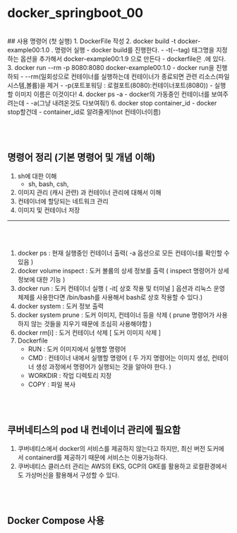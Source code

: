 # docker_springboot_00



<br>
## 사용 명령어 (첫 실행)
1. DockerFile 작성
2. docker build -t docker-example00:1.0 . 명령어 실행
    - docker build를 진행한다.
    - -t(--tag) 태그명을 지정하는 옵션을 추가해서 docker-example00:1.9 으로 만든다
    - dockerfile은 .에 있다.
3. docker run --rm -p 8080:8080 docker-example00:1.0
    - docker run을 진행하되
    - --rm(일회성으로 컨테이너를 실행하는데 컨테이너가 종료되면 관련 리소스(파일시스템,볼륨)을 제거
    - -p(포트포워딩 : 로컬포트(8080):컨테이너포트(8080))
    - 실행할 이미지 이름은 이것이다!
4. docker ps -a
    - docker의 가동중인 컨테이너를 보여주려는데
    - -a(그냥 내려온것도 다보여줘!)
6. docker stop container_id
    - docker stop할건데
    - container_id로 알려줄게!(not 컨테이너이름)

<br><br>
## 명령어 정리 (기본 명령어 및 개념 이해)

1. sh에 대한 이해
    -  sh, bash, csh, 
2. 이미지 관리 (캐시 관련) 과 컨테이너 관리에 대해서 이해
3. 컨테이너에 할당되는 네트워크 관리
4. 이미지 및 컨테이너 저장

------------
<br><br>
1. docker ps : 현재 실행중인 컨테이너 출력( -a 옵션으로 모든 컨테이너를 확인할 수 있음 )
2. docker volume inspect : 도커 볼륨의 상세 정보를 출력 ( inspect 명령어가 상세 정보에 대한 기능 )
3. docker run : 도커 컨테이너 실행 ( -it[ 상호 작용 및 터미널 ] 옵션과 리눅스 운영체제를 사용한다면 /bin/bash를 사용해서 bash로 상호 작용할 수 있다.)
4. docker system : 도커 정보 출력
5. docker system prune : 도커 이미지, 컨테이너 등을 삭제 ( prune 명령어가 사용하지 않는 것들을 지우기 때문에 조심히 사용해야함 )
6. docker rm[i] : 도거 컨테이너 삭제 [ 도커 이미지 삭제 ]
7. Dockerfile
    - RUN : 도커 이미지에서 실행할 명령어
    - CMD : 컨테이너 내에서 실행할 명령어 ( 두 가지 명령어는 이미지 생성, 컨테이너 생성 과정에서 명령어가 실행되는 것을 알아야 한다. )
    - WORKDIR : 작업 디렉토리 지정
    - COPY : 파일 복사



<br><br>
## 쿠버네티스의 pod 내 컨네이너 관리에 필요함

1. 쿠버네티스에서 docker의 서비스를 제공하지 않는다고 하지만, 최신 버전 도커에서 containerd를 제공하기 때문에 서비스는 이용가능하다.
2. 쿠버네티스 클러스터 관리는 AWS의 EKS, GCP의 GKE를 활용하고 로컬환경에서도 가상머신을 활용해서 구성할 수 있다.




<br><br>
## Docker Compose 사용
